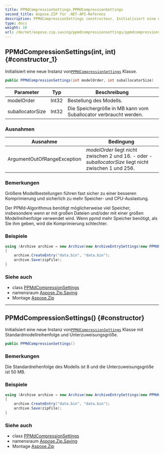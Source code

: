 ```yaml
---
title: PPMdCompressionSettings.PPMdCompressionSettings
second_title: Aspose.ZIP für .NET-API-Referenz
description: PPMdCompressionSettings constructeur. Initialisiert eine neue Instanz vonPPMdCompressionSettings Klasse.
type: docs
weight: 10
url: /de/net/aspose.zip.saving/ppmdcompressionsettings/ppmdcompressionsettings/
---
```

## PPMdCompressionSettings(int, int) {#constructor_1}

Initialisiert eine neue Instanz von[`PPMdCompressionSettings`](../) Klasse.

```csharp
public PPMdCompressionSettings(int modelOrder, int suballocatorSize)
```

| Parameter | Typ | Beschreibung |
| --- | --- | --- |
| modelOrder | Int32 | Bestellung des Modells. |
| suballocatorSize | Int32 | Die Speichergröße in MB kann vom Suballocator verbraucht werden. |

### Ausnahmen

| Ausnahme | Bedingung |
| --- | --- |
| ArgumentOutOfRangeException | *modelOrder* liegt nicht zwischen 2 und 16. - oder -*suballocatorSize* liegt nicht zwischen 1 und 256. |

### Bemerkungen

Größere Modellbestellungen führen fast sicher zu einer besseren Komprimierung und sicherlich zu mehr Speicher- und CPU-Auslastung.

Der PPMd-Algorithmus benötigt möglicherweise viel Speicher, insbesondere wenn er mit großen Dateien und/oder mit einer großen Modellreihenfolge verwendet wird. Wenn ppmd mehr Speicher benötigt, als Sie ihm geben, wird die Komprimierung schlechter.

### Beispiele

```csharp
using (Archive archive = new Archive(new ArchiveEntrySettings(new PPMdCompressionSettings(4, 10))))
{
    archive.CreateEntry("data.bin", "data.bin");                   
    archive.Save(zipFile);
}
```

### Siehe auch

* class [PPMdCompressionSettings](../)
* namensraum [Aspose.Zip.Saving](../../ppmdcompressionsettings/)
* Montage [Aspose.Zip](../../../)

---

## PPMdCompressionSettings() {#constructor}

Initialisiert eine neue Instanz von[`PPMdCompressionSettings`](../) Klasse mit Standardmodellreihenfolge und Unterzuweisungsgröße.

```csharp
public PPMdCompressionSettings()
```

### Bemerkungen

Die Standardreihenfolge des Modells ist 8 und die Unterzuweisungsgröße ist 50 MB.

### Beispiele

```csharp
using (Archive archive = new Archive(new ArchiveEntrySettings(new PPMdCompressionSettings())))
{
    archive.CreateEntry("data.bin", "data.bin");                   
    archive.Save(zipFile);
}
```

### Siehe auch

* class [PPMdCompressionSettings](../)
* namensraum [Aspose.Zip.Saving](../../ppmdcompressionsettings/)
* Montage [Aspose.Zip](../../../)



